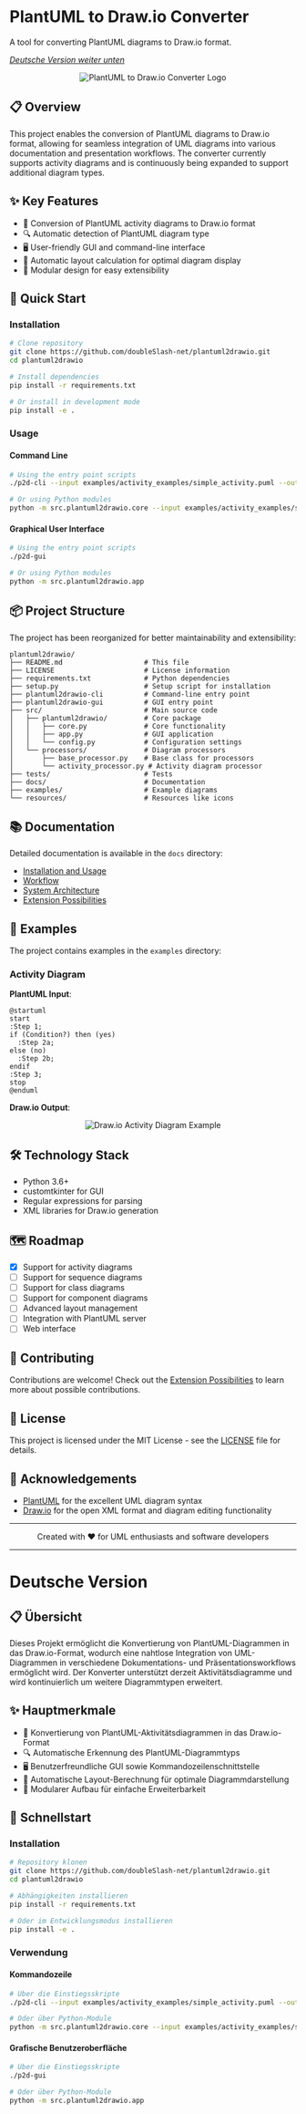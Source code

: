 # PlantUML to Draw.io Converter

A tool for converting PlantUML diagrams to Draw.io format.

*[Deutsche Version weiter unten](#deutsche-version)*

<p align="center">
  <img src="https://via.placeholder.com/700x200?text=PlantUML+to+Draw.io+Converter" alt="PlantUML to Draw.io Converter Logo"/>
</p>

## 📋 Overview

This project enables the conversion of PlantUML diagrams to Draw.io format, allowing for seamless integration of UML diagrams into various documentation and presentation workflows. The converter currently supports activity diagrams and is continuously being expanded to support additional diagram types.

## ✨ Key Features

- 🔄 Conversion of PlantUML activity diagrams to Draw.io format
- 🔍 Automatic detection of PlantUML diagram type
- 🖥️ User-friendly GUI and command-line interface
- 📐 Automatic layout calculation for optimal diagram display
- 🧩 Modular design for easy extensibility

## 🚀 Quick Start

### Installation

```bash
# Clone repository
git clone https://github.com/doubleSlash-net/plantuml2drawio.git
cd plantuml2drawio

# Install dependencies
pip install -r requirements.txt

# Or install in development mode
pip install -e .
```

### Usage

#### Command Line

```bash
# Using the entry point scripts
./p2d-cli --input examples/activity_examples/simple_activity.puml --output output.drawio

# Or using Python modules
python -m src.plantuml2drawio.core --input examples/activity_examples/simple_activity.puml --output output.drawio
```

#### Graphical User Interface

```bash
# Using the entry point scripts
./p2d-gui

# Or using Python modules
python -m src.plantuml2drawio.app
```

## 📦 Project Structure

The project has been reorganized for better maintainability and extensibility:

```
plantuml2drawio/
├── README.md                    # This file
├── LICENSE                      # License information
├── requirements.txt             # Python dependencies
├── setup.py                     # Setup script for installation
├── plantuml2drawio-cli          # Command-line entry point
├── plantuml2drawio-gui          # GUI entry point
├── src/                         # Main source code
│   ├── plantuml2drawio/         # Core package
│   │   ├── core.py              # Core functionality
│   │   ├── app.py               # GUI application
│   │   └── config.py            # Configuration settings
│   └── processors/              # Diagram processors
│       ├── base_processor.py    # Base class for processors
│       └── activity_processor.py # Activity diagram processor
├── tests/                       # Tests
├── docs/                        # Documentation
├── examples/                    # Example diagrams
└── resources/                   # Resources like icons
```

## 📚 Documentation

Detailed documentation is available in the `docs` directory:

- [Installation and Usage](docs/Installation_und_Benutzung.md)
- [Workflow](docs/Arbeitsablauf.md)
- [System Architecture](docs/Systemarchitektur.md)
- [Extension Possibilities](docs/Erweiterungen.md)

## 🧪 Examples

The project contains examples in the `examples` directory:

### Activity Diagram

**PlantUML Input**:
```plantuml
@startuml
start
:Step 1;
if (Condition?) then (yes)
  :Step 2a;
else (no)
  :Step 2b;
endif
:Step 3;
stop
@enduml
```

**Draw.io Output**:

<p align="center">
  <img src="https://via.placeholder.com/500x300?text=Draw.io+Activity+Diagram" alt="Draw.io Activity Diagram Example"/>
</p>

## 🛠️ Technology Stack

- Python 3.6+
- customtkinter for GUI
- Regular expressions for parsing
- XML libraries for Draw.io generation

## 🗺️ Roadmap

- [x] Support for activity diagrams
- [ ] Support for sequence diagrams
- [ ] Support for class diagrams
- [ ] Support for component diagrams
- [ ] Advanced layout management
- [ ] Integration with PlantUML server
- [ ] Web interface

## 🤝 Contributing

Contributions are welcome! Check out the [Extension Possibilities](docs/Erweiterungen.md) to learn more about possible contributions.

## 📄 License

This project is licensed under the MIT License - see the [LICENSE](LICENSE) file for details.

## 🙏 Acknowledgements

- [PlantUML](https://plantuml.com/) for the excellent UML diagram syntax
- [Draw.io](https://www.draw.io/) for the open XML format and diagram editing functionality

---

<p align="center">
  Created with ❤️ for UML enthusiasts and software developers
</p>

---

<a name="deutsche-version"></a>
# Deutsche Version

## 📋 Übersicht

Dieses Projekt ermöglicht die Konvertierung von PlantUML-Diagrammen in das Draw.io-Format, wodurch eine nahtlose Integration von UML-Diagrammen in verschiedene Dokumentations- und Präsentationsworkflows ermöglicht wird. Der Konverter unterstützt derzeit Aktivitätsdiagramme und wird kontinuierlich um weitere Diagrammtypen erweitert.

## ✨ Hauptmerkmale

- 🔄 Konvertierung von PlantUML-Aktivitätsdiagrammen in das Draw.io-Format
- 🔍 Automatische Erkennung des PlantUML-Diagrammtyps
- 🖥️ Benutzerfreundliche GUI sowie Kommandozeilenschnittstelle
- 📐 Automatische Layout-Berechnung für optimale Diagrammdarstellung
- 🧩 Modularer Aufbau für einfache Erweiterbarkeit

## 🚀 Schnellstart

### Installation

```bash
# Repository klonen
git clone https://github.com/doubleSlash-net/plantuml2drawio.git
cd plantuml2drawio

# Abhängigkeiten installieren
pip install -r requirements.txt

# Oder im Entwicklungsmodus installieren
pip install -e .
```

### Verwendung

#### Kommandozeile

```bash
# Über die Einstiegsskripte
./p2d-cli --input examples/activity_examples/simple_activity.puml --output output.drawio

# Oder über Python-Module
python -m src.plantuml2drawio.core --input examples/activity_examples/simple_activity.puml --output output.drawio
```

#### Grafische Benutzeroberfläche

```bash
# Über die Einstiegsskripte
./p2d-gui

# Oder über Python-Module
python -m src.plantuml2drawio.app
```
